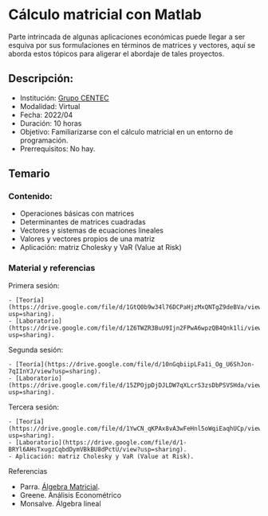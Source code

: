 # Cálculo matricial con Matlab

Parte intrincada de algunas aplicaciones económicas puede llegar a ser esquiva por sus formulaciones en términos de matrices y vectores, aquí se aborda estos tópicos para aligerar el abordaje de tales proyectos.

## Descripción:

   - Institución: [Grupo CENTEC](https://www.facebook.com/grupocentec)  
   - Modalidad: Virtual
   - Fecha: 2022/04
   - Duración: 10 horas
   - Objetivo: Familiarizarse con el cálculo matricial en un entorno de programación.
   - Prerrequisitos: No hay.

## Temario

### Contenido:

- Operaciones básicas con matrices
- Determinantes de matrices cuadradas
- Vectores y sistemas de ecuaciones lineales
- Valores y vectores propios de una matriz
- Aplicación: matriz Cholesky y VaR (Value at Risk)


### Material y referencias

Primera sesión:

    - [Teoría](https://drive.google.com/file/d/1GtQ0b9w34l76DCPaHjzMxQNTgZ9deBVa/view?usp=sharing).
    - [Laboratorio](https://drive.google.com/file/d/1Z6TWZR3BuU9Ijn2FPwA6wpzQB4Qnk1li/view?usp=sharing).
    
Segunda sesión:
    
    - [Teoría](https://drive.google.com/file/d/10nGqbiipLFa1i_Og_U6ShJon-7qIInYJ/view?usp=sharing).
    - [Laboratorio](https://drive.google.com/file/d/15ZPOjpDjDJLDW7qXLcrS3zsDbPSVSHda/view?usp=sharing).

Tercera sesión:
    
    - [Teoría](https://drive.google.com/file/d/1YwCN_qKPAx8vA3wFeHnl5oWqiEaqhUCp/view?usp=sharing).
    - [Laboratorio](https://drive.google.com/file/d/1-BRYl6AHsTxugzCqbdDymVBkBU8dPctU/view?usp=sharing).
    - Aplicación: matriz Cholesky y VaR (Value at Risk).

Referencias

- Parra. [Álgebra Matricial](http://economia.uc.cl/docs/trd_75_v2.pdf).
- Greene. Análisis Econométrico
- Monsalve. Álgebra lineal
